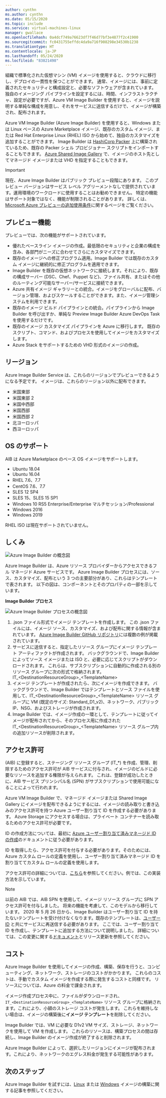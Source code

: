 ```yaml
---
author: cynthn
ms.author: cynthn
ms.date: 05/15/2020
ms.topic: include
ms.service: virtual-machines-linux
manager: gwallace
ms.openlocfilehash: 0a4dcf749a76623df7f46d77bf3e4877f2c41900
ms.sourcegitcommit: fc0431755effdc4da9a716f908298e34530b1238
ms.translationtype: HT
ms.contentlocale: ja-JP
ms.lasthandoff: 05/24/2020
ms.locfileid: "83821498"
---
```

組織で標準化された仮想マシン (VM) イメージを使用すると、クラウドに移行し、デプロイの一貫性を保つことができます。 通常、イメージには、事前に定義されたセキュリティと構成設定と、必要なソフトウェアが含まれています。 独自のイメージング パイプラインを設定するには、時間、インフラストラクチャ、設定が必要ですが、Azure VM Image Builder を使用すると、イメージを説明する単純な構成を用意し、それをサービスに送信するだけで、イメージが構築され、配布されます。
 
Azure VM Image Builder (Azure Image Builder) を使用すると、Windows または Linux ベースの Azure Marketplace イメージ、既存のカスタム イメージ、または Red Hat Enterprise Linux (RHEL) ISO から始めて、独自のカスタマイズを追加することができます。 Image Builder は [HashiCorp Packer](https://packer.io/) 上に構築されているため、既存の Packer シェル プロビジョナー スクリプトをインポートすることもできます。 [Azure Shared Image Gallery](https://docs.microsoft.com/azure/virtual-machines/windows/shared-image-galleries) で、イメージのホスト先としてマネージド イメージまたは VHD を指定することもできます。

> [!IMPORTANT]
> 現在、Azure Image Builder はパブリック プレビュー段階にあります。
> このプレビュー バージョンはサービス レベル アグリーメントなしで提供されています。運用環境のワークロードに使用することはお勧めできません。 特定の機能はサポート対象ではなく、機能が制限されることがあります。 詳しくは、[Microsoft Azure プレビューの追加使用条件](https://azure.microsoft.com/support/legal/preview-supplemental-terms/)に関するページをご覧ください。

## <a name="preview-features"></a>プレビュー機能

プレビューでは、次の機能がサポートされています。

- 優れたベースライン イメージの作成。最低限のセキュリティと企業の構成を含み、各部門がニーズに合わせてさらにカスタマイズできます。
- 既存のイメージへの修正プログラム適用。Image Builder では既存のカスタム イメージに継続的に修正プログラムを適用できます。
- Image Builder を既存の仮想ネットワークに接続します。それにより、既存の構成サーバー (DSC、Chef、Puppet など)、ファイル共有、またはその他のルーティング可能なサーバー/サービスに接続できます。
- Azure 共有イメージ ギャラリーとの統合。イメージをグローバルに配布、バージョン管理、およびスケールすることができます。また、イメージ管理システムを利用できます。
- 既存のイメージ ビルド パイプラインとの統合。パイプラインから Image Builder を呼び出すか、単純な Preview Image Builder Azure DevOps Task を使用するだけです。
- 既存のイメージ カスタマイズ パイプラインを Azure に移行します。 既存のスクリプト、コマンド、およびプロセスを使用してイメージをカスタマイズします。
- Azure Stack をサポートするための VHD 形式のイメージの作成。
 

## <a name="regions"></a>リージョン
Azure Image Builder Service は、これらのリージョンでプレビューできるようになる予定です。 イメージは、これらのリージョン以外に配布できます。
- 米国東部
- 米国東部 2
- 米国中西部
- 米国西部
- 米国西部 2
- 北ヨーロッパ
- 西ヨーロッパ

## <a name="os-support"></a>OS のサポート
AIB は Azure Marketplace のベース OS イメージをサポートします。
- Ubuntu 18.04
- Ubuntu 16.04
- RHEL 7.6、7.7
- CentOS 7.6、7.7
- SLES 12 SP4
- SLES 15、SLES 15 SP1
- Windows 10 RS5 Enterprise/Enterprise マルチセッション/Professional
- Windows 2016
- Windows 2019

RHEL ISO は現在サポートされていません。
## <a name="how-it-works"></a>しくみ


![Azure Image Builder の概念図](./media/virtual-machines-image-builder-overview/image-builder.png)

Azure Image Builder は、Azure リソース プロバイダーからアクセスできるフル マネージド Azure サービスです。 Azure Image Builder プロセスには、ソース、カスタマイズ、配布という 3 つの主要部分があり、これらはテンプレートで表されます。 以下の図は、コンポーネントとそのプロパティの一部を示しています。 
 


**Image Builder プロセス** 

![Azure Image Builder プロセスの概念図](./media/virtual-machines-image-builder-overview/image-builder-process.png)

1. .json ファイル形式でイメージ テンプレートを作成します。 この .json ファイルには、イメージ ソース、カスタマイズ、および配布に関する情報が含まれています。 [Azure Image Builder GitHub リポジトリ](https://github.com/danielsollondon/azvmimagebuilder/tree/master/quickquickstarts)には複数の例が掲載されています。
1. サービスに送信すると、指定したリソース グループにイメージ テンプレート アーティファクトが作成されます。 バックグラウンドで、Image Builder によってソース イメージまたは ISO と、必要に応じてスクリプトがダウンロードされます。 これらは、サブスクリプションに自動的に作成される別のリソース グループに次の形式で格納されます。IT_\<DestinationResourceGroup>_\<TemplateName> 
1. イメージ テンプレートが作成されたら、次にイメージを作成できます。 バックグラウンドで、Image Builder ではテンプレートとソース ファイルを使用して、IT_\<DestinationResourceGroup>_\<TemplateName> リソース グループに VM (既定のサイズ: Standard_D1_v2)、ネットワーク、パブリック IP、NSG、およびストレージが作成されます。
1. Image Builder では、イメージ作成の一環として、テンプレートに従ってイメージが配布されてから、そのプロセス用に作成された IT_\<DestinationResourceGroup>_\<TemplateName> リソース グループ内の追加リソースが削除されます。


## <a name="permissions"></a>アクセス許可
(AIB) に登録すると、ステージング リソース グループ (IT_*) を作成、管理、削除するためのアクセス許可が AIB サービスに付与され、イメージのビルドに必要なリソースを追加する権限が与えられます。 これは、登録が成功したときに、AIB サービス プリンシパル名 (SPN) がサブスクリプションで使用可能になることによって行われます。

Azure VM Image Builder で、マネージド イメージまたは Shared Image Gallery にイメージを配布できるようにするには、イメージの読み取りと書き込みのアクセス許可を持つ Azure ユーザー割り当て ID を作成する必要があります。 Azure Storage にアクセスする場合は、プライベート コンテナーを読み取るためのアクセス許可が必要です。

ID の作成方法については、最初に [Azure ユーザー割り当て済みマネージド ID の作成](https://docs.microsoft.com/azure/active-directory/managed-identities-azure-resources/how-to-manage-ua-identity-cli)のドキュメントに従う必要があります。

ID を取得したら、アクセス許可を付与する必要があります。そのためには、Azure カスタム ロールの定義を使用し、ユーザー割り当て済みマネージド ID を割り当ててカスタム ロールの定義を使用します。

アクセス許可の詳細については、[こちら](https://github.com/danielsollondon/azvmimagebuilder/blob/master/aibPermissions.md#azure-vm-image-builder-permissions-explained-and-requirements)を参照してください。例では、この実装方法を示しています。

> [!Note]
> 以前の AIB では、AIB SPN を使用して、イメージ リソース グループに SPN アクセス許可を付与しました。 将来の機能を考慮して、このモデルから移行しています。 2020 年 5 月 26 日から、Image Builder はユーザー割り当て ID を持たないテンプレートを受け付けなくなります。既存のテンプレートは、[ユーザー ID](https://docs.microsoft.com/azure/virtual-machines/linux/image-builder-json?toc=%2Fazure%2Fvirtual-machines%2Fwindows%2Ftoc.json&bc=%2Fazure%2Fvirtual-machines%2Fwindows%2Fbreadcrumb%2Ftoc.json#identity) と共にサービスに再送信する必要があります。 ここでは、ユーザー割り当て ID を作成し、テンプレートに追加する方法について説明しました。 詳細については、この変更に関する[ドキュメント](https://github.com/danielsollondon/azvmimagebuilder#service-updates-and-latest-release-information)とリリース更新を参照してください。

## <a name="costs"></a>コスト
Azure Image Builder を使用してイメージの作成、構築、保存を行うと、コンピューティング、ネットワーク、ストレージのコストがかかります。 これらのコストは、手動でカスタム イメージを作成する際に発生するコストと同様です。 リソースについては、Azure の料金で課金されます。 

イメージ作成プロセス中に、ファイルがダウンロードされ、`IT_<DestinationResourceGroup>_<TemplateName>` リソース グループに格納されます。これにより、小額のストレージ コストが発生します。 これらを維持しない場合は、イメージの構築後に**イメージ テンプレート**を削除してください。
 
Image Builder では、VM に必要な D1v2 VM サイズ、ストレージ、ネットワークを使用して VM を作成します。 これらのリソースは、構築プロセスの間は存続し、Image Builder のイメージ作成が終了すると削除されます。 
 
Azure Image Builder によって、選択したリージョンにイメージが配布されます。これにより、ネットワークのエグレス料金が発生する可能性があります。
 
## <a name="next-steps"></a>次のステップ 
 
Azure Image Builder を試すには、[Linux](../articles/virtual-machines/linux/image-builder.md) または [Windows](../articles/virtual-machines/windows/image-builder.md) イメージの構築に関する記事を参照してください。
 

